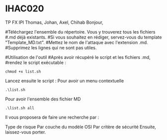 # IHAC020
TP FX IPI
Thomas, Johan, Axel, Chihab
Bonjour,

#Téléchargez l'ensemble du répertoire. Vous y trouverez tous les fichiers #.md déjà existants.
#Si vous souhaitez en rédiger, servez-vous du template "Template_MD.txt".
#Mettez le nom de l'attaque avec l'extension .md.
#Supprimez les lignes qui ne sont pas utiles.

#Utilisation de l'outil
#Après avoir récupéré le script et les fichiers .md,
#rendez le script exécutable :

```
chmod +x list.sh
```

Lancez ensuite le script :
Pour avoir un menu contextuelle 
```
.\list.sh
```

Pour avoir l'ensemble des fichier MD
```
.\list.sh all
```

Il vous proposera de faire une recherche par :

Type de risque
Par couche du modèle OSI
Par critère de sécurité
Ensuite, laissez-vous porter.
